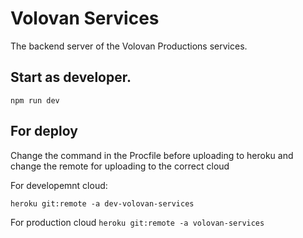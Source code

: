 # Volovan Services

The backend server of the Volovan Productions services.

## Start as developer.

`npm run dev`

## For deploy

Change the command in the Procfile before uploading to heroku and change the
remote for uploading to the correct cloud

For developemnt cloud:

`heroku git:remote -a dev-volovan-services`

For production cloud `heroku git:remote -a volovan-services`
